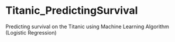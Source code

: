 # Titanic_PredictingSurvival
Predicting survival on the Titanic using Machine Learning Algorithm (Logistic Regression)
